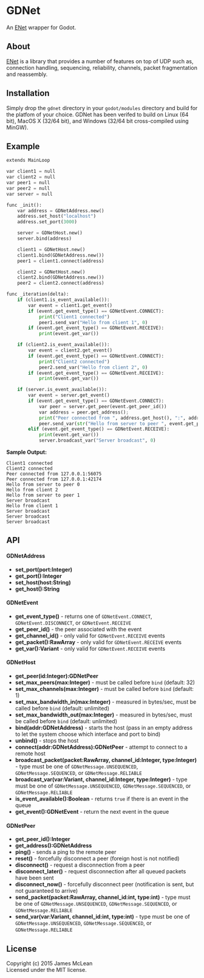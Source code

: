 # GDNet

An [ENet](http://enet.bespin.org/) wrapper for Godot.

## About

[ENet](http://enet.bespin.org/) is a library that provides a number of features on top of UDP such as, connection handling, sequencing, reliability, channels, packet fragmentation and reassembly.

## Installation

Simply drop the `gdnet` directory in your `godot/modules` directory and build for the platfom of your choice. GDNet has been verifed to build on Linux (64 bit), MacOS X (32/64 bit), and Windows (32/64 bit cross-compiled using MinGW).

## Example

```python
extends MainLoop

var client1 = null
var client2 = null
var peer1 = null
var peer2 = null
var server = null

func _init():
	var address = GDNetAddress.new()
	address.set_host("localhost")
	address.set_port(3000)

	server = GDNetHost.new()
	server.bind(address)

	client1 = GDNetHost.new()
	client1.bind(GDNetAddress.new())
	peer1 = client1.connect(address)

	client2 = GDNetHost.new()
	client2.bind(GDNetAddress.new())
	peer2 = client2.connect(address)

func _iteration(delta):
	if (client1.is_event_available()):
		var event = client1.get_event()
		if (event.get_event_type() == GDNetEvent.CONNECT):
			print("Client1 connected")
			peer1.send_var("Hello from client 1", 0)
		if (event.get_event_type() == GDNetEvent.RECEIVE):
			print(event.get_var())

	if (client2.is_event_available()):
		var event = client2.get_event()
		if (event.get_event_type() == GDNetEvent.CONNECT):
			print("Client2 connected")
			peer2.send_var("Hello from client 2", 0)
		if (event.get_event_type() == GDNetEvent.RECEIVE):
			print(event.get_var())

	if (server.is_event_available()):
		var event = server.get_event()
		if (event.get_event_type() == GDNetEvent.CONNECT):
			var peer = server.get_peer(event.get_peer_id())
			var address = peer.get_address();
			print("Peer connected from ", address.get_host(), ":", address.get_port())
			peer.send_var(str("Hello from server to peer ", event.get_peer_id()), 0)
		elif (event.get_event_type() == GDNetEvent.RECEIVE):
			print(event.get_var())
			server.broadcast_var("Server broadcast", 0)

```

**Sample Output:**
```
Client1 connected
Client2 connected
Peer connected from 127.0.0.1:56075
Peer connected from 127.0.0.1:42174
Hello from server to peer 0
Hello from client 2
Hello from server to peer 1
Server broadcast
Hello from client 1
Server broadcast
Server broadcast
Server broadcast
```

## API

#### GDNetAddress

- **set_port(port:Integer)**
- **get_port():Integer**
- **set_host(host:String)**
- **get_host():String**

#### GDNetEvent

- **get_event_type()** - returns one of `GDNetEvent.CONNECT`, `GDNetEvent.DISCONNECT`, or `GDNetEvent.RECEIVE`
- **get_peer_id()** - the peer associated with the event
- **get_channel_id()** - only valid for `GDNetEvent.RECEIVE` events
- **get_packet():RawArray** - only valid for `GDNetEvent.RECEIVE` events
- **get_var():Variant** - only valid for `GDNetEvent.RECEIVE` events

#### GDNetHost

- **get_peer(id:Integer):GDNetPeer**
- **set_max_peers(max:Integer)** - must be called before `bind` (default: 32)
- **set_max_channels(max:Integer)** - must be called before `bind` (default: 1)
- **set_max_bandwidth_in(max:Integer)** - measured in bytes/sec, must be called before `bind` (default: unlimited)
- **set_max_bandwidth_out(max:Integer)** - measured in bytes/sec, must be called before `bind` (default: unlimited)
- **bind(addr:GDNetAddress)** - starts the host (pass in an empty address to let the system choose which interface and port to bind)
- **unbind()** - stops the host
- **connect(addr:GDNetAddress):GDNetPeer** - attempt to connect to a remote host
- **broadcast_packet(packet:RawArray, channel_id:Integer, type:Integer)** - type must be one of `GDNetMessage.UNSEQUENCED`, `GDNetMessage.SEQUENCED`, or `GDNetMessage.RELIABLE`
- **broadcast_var(var:Variant, channel_id:Integer, type:Integer)** - type must be one of `GDNetMessage.UNSEQUENCED`, `GDNetMessage.SEQUENCED`, or `GDNetMessage.RELIABLE`
- **is_event_available():Boolean** - returns `true` if there is an event in the queue
- **get_event():GDNetEvent** - return the next event in the queue

#### GDNetPeer

- **get_peer_id():Integer**
- **get_address():GDNetAddress**
- **ping()** - sends a ping to the remote peer
- **reset()** - forcefully disconnect a peer (foreign host is not notified)
- **disconnect()** - request a disconnection from a peer
- **disconnect_later()** - request disconnection after all queued packets have been sent
- **disconnect_now()** - forcefully disconnect peer (notification is sent, but not guaranteed to arrive)
- **send_packet(packet:RawArray, channel_id:int, type:int)** - type must be one of `GDNetMessage.UNSEQUENCED`, `GDNetMessage.SEQUENCED`, or `GDNetMessage.RELIABLE`
- **send_var(var:Variant, channel_id:int, type:int)** - type must be one of `GDNetMessage.UNSEQUENCED`, `GDNetMessage.SEQUENCED`, or `GDNetMessage.RELIABLE`

## License
Copyright (c) 2015 James McLean  
Licensed under the MIT license.
